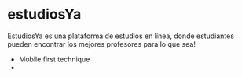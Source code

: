 # estudiosYa
EstudiosYa es una plataforma de estudios en línea, donde estudiantes pueden encontrar los mejores profesores para lo que sea! 


-  Mobile first technique
- 
